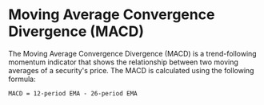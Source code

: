 # Moving Average Convergence Divergence (MACD)
The Moving Average Convergence Divergence (MACD) is a trend-following momentum indicator that shows the relationship between two moving averages of a security's price. The MACD is calculated using the following formula:

```
MACD = 12-period EMA - 26-period EMA
```